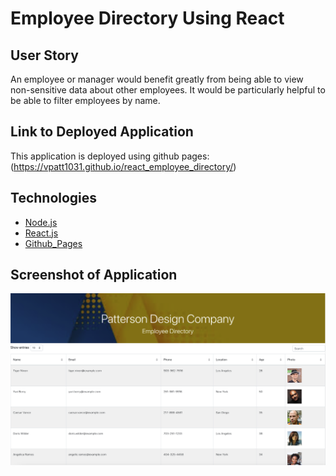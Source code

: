 # Employee Directory Using React

## User Story

An employee or manager would benefit greatly from being able to view non-sensitive data about other employees. It would be particularly helpful to be able to filter employees by name.

## Link to Deployed Application

This application is deployed using github pages: (https://vpatt1031.github.io/react_employee_directory/)

## Technologies

* [Node.js](https://nodejs.org/en/)
* [React.js](https://reactjs.org/docs/create-a-new-react-app.html#gatsby-focus-wrapper)
* [Github_Pages](https://pages.github.com/)

## Screenshot of Application

![alttext](assets/screenshot_employee_directory.png)